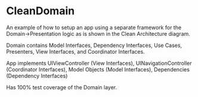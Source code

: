 # CleanDomain

An example of how to setup an app using a separate framework for the Domain->Presentation logic as is shown in the Clean Architecture diagram.

Domain contains Model Interfaces, Dependency Interfaces, Use Cases, Presenters, View Interfaces, and Coordinator Interfaces.

App implements UIViewController (View Interfaces), UINavigationController (Coordinator Interfaces), Model Objects (Model Interfaces), Dependencies (Dependency Interfaces)

Has 100% test coverage of the Domain layer.
